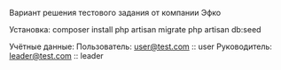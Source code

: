 Вариант решения тестового задания от компании Эфко

Установка:
composer install
php artisan migrate
php artisan db:seed

Учётные данные:
Пользователь: user@test.com :: user
Руководитель: leader@test.com :: leader
